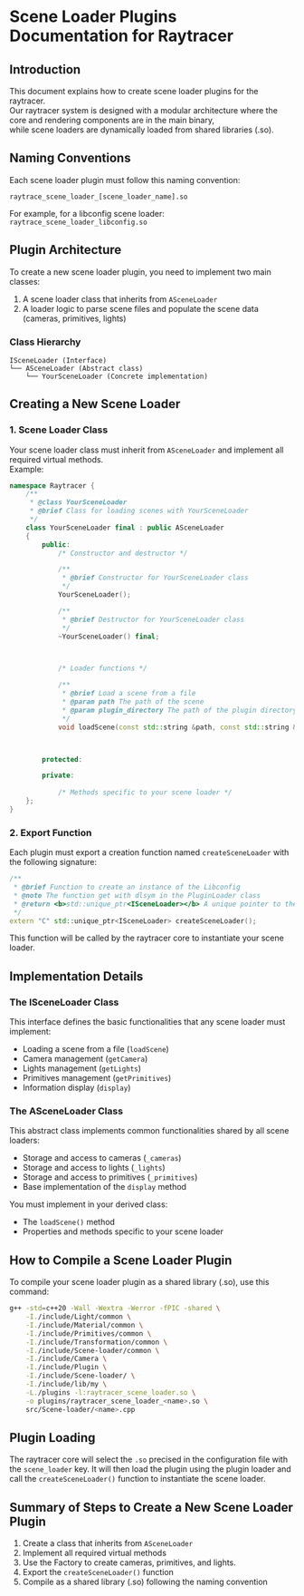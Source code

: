 # Scene Loader Plugins Documentation for Raytracer

## Introduction

This document explains how to create scene loader plugins for the raytracer.  
Our raytracer system is designed with a modular architecture where the core and rendering components are in the main binary,  
while scene loaders are dynamically loaded from shared libraries (.so).



## Naming Conventions

Each scene loader plugin must follow this naming convention:
```
raytrace_scene_loader_[scene_loader_name].so
```
For example, for a libconfig scene loader: `raytrace_scene_loader_libconfig.so`



## Plugin Architecture

To create a new scene loader plugin, you need to implement two main classes:
1. A scene loader class that inherits from `ASceneLoader`
2. A loader logic to parse scene files and populate the scene data (cameras, primitives, lights)



### Class Hierarchy

```
ISceneLoader (Interface)
└── ASceneLoader (Abstract class)
    └── YourSceneLoader (Concrete implementation)
```



## Creating a New Scene Loader

### 1. Scene Loader Class

Your scene loader class must inherit from `ASceneLoader` and implement all required virtual methods.  
Example:
```cpp
namespace Raytracer {
    /**
     * @class YourSceneLoader
     * @brief Class for loading scenes with YourSceneLoader
     */
    class YourSceneLoader final : public ASceneLoader
    {
        public:
            /* Constructor and destructor */

            /**
             * @brief Constructor for YourSceneLoader class
             */
            YourSceneLoader();

            /**
             * @brief Destructor for YourSceneLoader class
             */
            ~YourSceneLoader() final;



            /* Loader functions */

            /**
             * @brief Load a scene from a file
             * @param path The path of the scene
             * @param plugin_directory The path of the plugin directory
             */
            void loadScene(const std::string &path, const std::string &plugin_directory) final;



        protected:

        private:
            
            /* Methods specific to your scene loader */
    };
}
```


### 2. Export Function

Each plugin must export a creation function named `createSceneLoader` with the following signature:
```cpp
/**
 * @brief Function to create an instance of the Libconfig
 * @note The function get with dlsym in the PluginLoader class
 * @return <b>std::unique_ptr<ISceneLoader></b> A unique pointer to the Libconfig
 */
extern "C" std::unique_ptr<ISceneLoader> createSceneLoader();
```
This function will be called by the raytracer core to instantiate your scene loader.



## Implementation Details

### The ISceneLoader Class

This interface defines the basic functionalities that any scene loader must implement:
- Loading a scene from a file (`loadScene`)
- Camera management (`getCamera`)
- Lights management (`getLights`)
- Primitives management (`getPrimitives`)
- Information display (`display`)


### The ASceneLoader Class

This abstract class implements common functionalities shared by all scene loaders:
- Storage and access to cameras (`_cameras`)
- Storage and access to lights (`_lights`)
- Storage and access to primitives (`_primitives`)
- Base implementation of the `display` method

You must implement in your derived class:
- The `loadScene()` method
- Properties and methods specific to your scene loader



## How to Compile a Scene Loader Plugin

To compile your scene loader plugin as a shared library (.so), use this command:
```bash
g++ -std=c++20 -Wall -Wextra -Werror -fPIC -shared \
    -I./include/Light/common \
    -I./include/Material/common \
    -I./include/Primitives/common \
    -I./include/Transformation/common \
    -I./include/Scene-loader/common \
    -I./include/Camera \
    -I./include/Plugin \
    -I./include/Scene-loader/ \
    -I./include/lib/my \
    -L./plugins -l:raytracer_scene_loader.so \
    -o plugins/raytracer_scene_loader_<name>.so \
    src/Scene-loader/<name>.cpp
```



## Plugin Loading

The raytracer core will select the `.so` precised in the configuration file with the `scene_loader` key.
It will then load the plugin using the plugin loader and call the `createSceneLoader()` function to instantiate the scene loader.



## Summary of Steps to Create a New Scene Loader Plugin

1. Create a class that inherits from `ASceneLoader`
2. Implement all required virtual methods
3. Use the Factory to create cameras, primitives, and lights.
4. Export the `createSceneLoader()` function
5. Compile as a shared library (.so) following the naming convention

